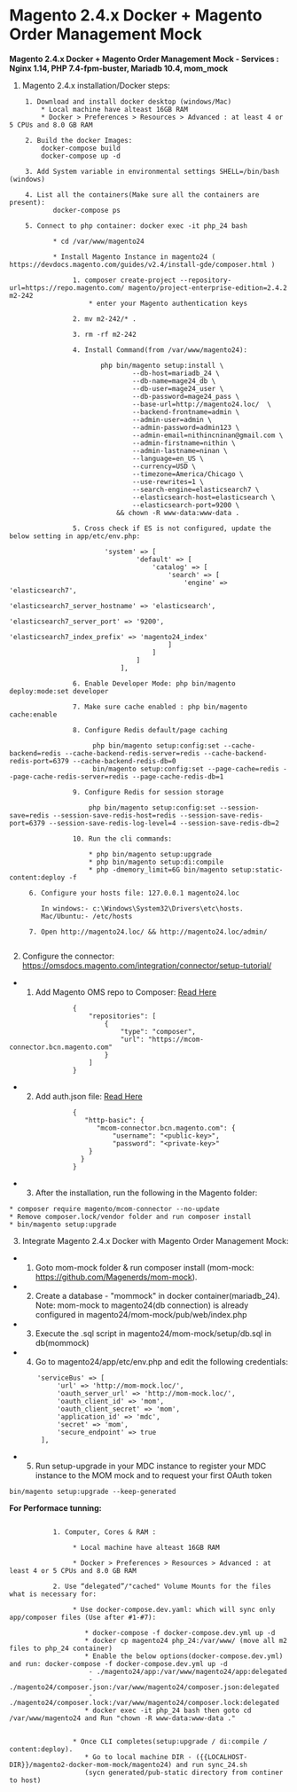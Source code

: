# **Magento 2.4.x Docker + Magento Order Management Mock**

**Magento 2.4.x Docker + Magento Order Management Mock - Services : Nginx 1.14, PHP 7.4-fpm-buster, Mariadb 10.4, mom_mock**

1. Magento 2.4.x installation/Docker steps:

```
    1. Download and install docker desktop (windows/Mac)
        * Local machine have alteast 16GB RAM
        * Docker > Preferences > Resources > Advanced : at least 4 or 5 CPUs and 8.0 GB RAM
    
    2. Build the docker Images:
        docker-compose build
        docker-compose up -d
        
    3. Add System variable in environmental settings SHELL=/bin/bash (windows)
    
    4. List all the containers(Make sure all the containers are present): 
           docker-compose ps
    
    5. Connect to php container: docker exec -it php_24 bash
           
           * cd /var/www/magento24
           
           * Install Magento Instance in magento24 ( https://devdocs.magento.com/guides/v2.4/install-gde/composer.html )
          
          	    1. composer create-project --repository-url=https://repo.magento.com/ magento/project-enterprise-edition=2.4.2 m2-242
          		    * enter your Magento authentication keys
          		    
                2. mv m2-242/* .
                
                3. rm -rf m2-242
                
                4. Install Command(from /var/www/magento24):
       
                       php bin/magento setup:install \
                               --db-host=mariadb_24 \
                               --db-name=mage24_db \
                               --db-user=mage24_user \
                               --db-password=mage24_pass \
                               --base-url=http://magento24.loc/  \
                               --backend-frontname=admin \
                               --admin-user=admin \
                               --admin-password=admin123 \
                               --admin-email=nithincninan@gmail.com \
                               --admin-firstname=nithin \
                               --admin-lastname=ninan \
                               --language=en_US \
                               --currency=USD \
                               --timezone=America/Chicago \
                               --use-rewrites=1 \
                               --search-engine=elasticsearch7 \
                               --elasticsearch-host=elasticsearch \
                               --elasticsearch-port=9200 \
                           && chown -R www-data:www-data .
           
                5. Cross check if ES is not configured, update the below setting in app/etc/env.php:
             
                        'system' => [
                                'default' => [
                                    'catalog' => [
                                        'search' => [
                                            'engine' => 'elasticsearch7',
                                            'elasticsearch7_server_hostname' => 'elasticsearch',
                                            'elasticsearch7_server_port' => '9200',
                                            'elasticsearch7_index_prefix' => 'magento24_index'
                                        ]
                                    ]
                                ]
                            ],
           
                6. Enable Developer Mode: php bin/magento deploy:mode:set developer
                
                7. Make sure cache enabled : php bin/magento cache:enable
     
                8. Configure Redis default/page caching
         
                     php bin/magento setup:config:set --cache-backend=redis --cache-backend-redis-server=redis --cache-backend-redis-port=6379 --cache-backend-redis-db=0
                     bin/magento setup:config:set --page-cache=redis --page-cache-redis-server=redis --page-cache-redis-db=1
         
                9. Configure Redis for session storage
         
                    php bin/magento setup:config:set --session-save=redis --session-save-redis-host=redis --session-save-redis-port=6379 --session-save-redis-log-level=4 --session-save-redis-db=2
     
                10. Run the cli commands:                  
     
                    * php bin/magento setup:upgrade
                    * php bin/magento setup:di:compile
                    * php -dmemory_limit=6G bin/magento setup:static-content:deploy -f
           
     6. Configure your hosts file: 127.0.0.1 magento24.loc
        
        In windows:- c:\Windows\System32\Drivers\etc\hosts.
        Mac/Ubuntu:- /etc/hosts
        
     7. Open http://magento24.loc/ && http://magento24.loc/admin/
              
```


2. Configure the connector: https://omsdocs.magento.com/integration/connector/setup-tutorial/

- 1. Add Magento OMS repo to Composer: [Read Here](https://omsdocs.magento.com/integration/connector/setup-tutorial/#add-magento-oms-repo-to-composer)

```
                {
                    "repositories": [
                        {
                            "type": "composer",
                            "url": "https://mcom-connector.bcn.magento.com"
                        }
                    ]
                }
```

- 2. Add auth.json file: [Read Here](https://omsdocs.magento.com/integration/connector/setup-tutorial/#add-authjson-file)
             
```
                {
                   "http-basic": {
                      "mcom-connector.bcn.magento.com": {
                          "username": "<public-key>",
                          "password": "<private-key>"
                    }
                  }
                }
```

- 3. After the installation, run the following in the Magento folder:

 ```
 * composer require magento/mcom-connector --no-update
 * Remove composer.lock/vendor folder and run composer install 
 * bin/magento setup:upgrade
 ```

3. Integrate Magento 2.4.x Docker with Magento Order Management Mock:


- 1. Goto mom-mock folder & run composer install (mom-mock: https://github.com/Magenerds/mom-mock).

- 2. Create a database - "mommock" in docker container(mariadb_24).
Note: mom-mock to magento24(db connection) is already configured in magento24/mom-mock/pub/web/index.php

- 3. Execute the .sql script in magento24/mom-mock/setup/db.sql in db(mommock)

- 4. Go to magento24/app/etc/env.php and edit the following credentials:
       
```
       'serviceBus' => [
            'url' => 'http://mom-mock.loc/',
            'oauth_server_url' => 'http://mom-mock.loc/',
            'oauth_client_id' => 'mom',
            'oauth_client_secret' => 'mom',
            'application_id' => 'mdc',
            'secret' => 'mom',
            'secure_endpoint' => true
        ],
```
       
- 5. Run setup-upgrade in your MDC instance to register your MDC instance to the MOM mock and to request your first OAuth token

```
bin/magento setup:upgrade --keep-generated
```


**For Performace tunning:** 

```
         
           1. Computer, Cores & RAM : 
           
                * Local machine have alteast 16GB RAM
                
                * Docker > Preferences > Resources > Advanced : at least 4 or 5 CPUs and 8.0 GB RAM
                
           2. Use “delegated”/"cached" Volume Mounts for the files what is necessary for:
           
                * Use docker-compose.dev.yaml: which will sync only app/composer files (Use after #1-#7):
                
                   * docker-compose -f docker-compose.dev.yml up -d
                   * docker cp magento24 php_24:/var/www/ (move all m2 files to php_24 container)
                   * Enable the below options(docker-compose.dev.yml) and run: docker-compose -f docker-compose.dev.yml up -d
                    - ./magento24/app:/var/www/magento24/app:delegated
                    - ./magento24/composer.json:/var/www/magento24/composer.json:delegated
                    - ./magento24/composer.lock:/var/www/magento24/composer.lock:delegated
                   * docker exec -it php_24 bash then goto cd /var/www/magento24 and Run "chown -R www-data:www-data ."
                        
                        
                * Once CLI completes(setup:upgrade / di:compile / content:deploy). 
                   * Go to local machine DIR - ({{LOCALHOST-DIR}}/magento2-docker-mom-mock/magento24) and run sync_24.sh
                   (sycn generated/pub-static directory from continer to host)
         

```
